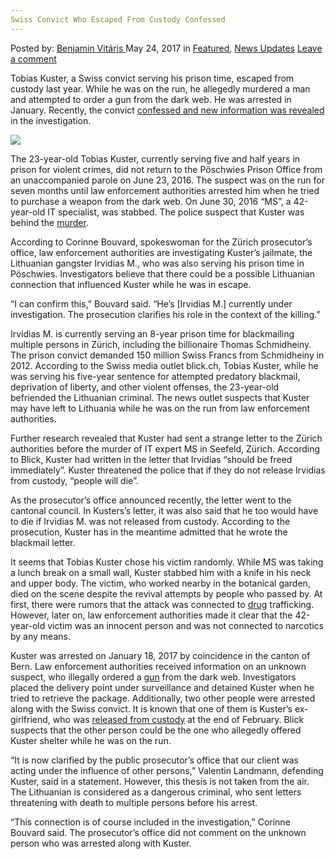 ```yaml
---
Swiss Convict Who Escaped From Custody Confessed
---
```

<article class="post-listing post-20080 post type-post status-publish format-standard has-post-thumbnail hentry 
    <div class="post-inner">
        <span>Posted by: <a href="https://www.deepdotweb.com/author/benjaminvi/" title="">Benjamin Vitáris </a></span>
    <span>May 24, 2017</span>
    <span>in <a href="https://www.deepdotweb.com/category/deepdot-news/" rel="category tag">Featured</a>, <a href="https://www.deepdotweb.com/category/news-updates/" rel="category tag">News Updates</a></span>
    <span><a href="https://www.deepdotweb.com/2017/05/24/swiss-convict-who-escaped-from-custody-confessed/#respond">Leave a comment</a></span>
    </p>
    <div class="clear"></div>
    <div class="entry">
    <p>Tobias Kuster, a Swiss convict serving his prison time, escaped from custody last year. While he was on the run, he allegedly murdered a man and attempted to order a gun from the dark web. He was arrested in January. Recently, the convict <a href="http://www.blick.ch/news/schweiz/zuerich/150-millionen-erpresser-im-knast-verhaftet-was-hat-er-mit-tobias-kuster-zu-tun-wende-im-seefeld-mord-id6657771.html">confessed and new information was revealed</a> in the investigation.</p>
    <p><img class="wp-image-20100 aligncenter" src="/imgs/2017/05/word-image-112.jpeg" srcset="/imgs/2017/05/word-image-112.jpeg 472w, /imgs/2017/05/word-image-112-217x300.jpeg 217w" sizes="(max-width: 472px) 100vw, 472px" /></p>
    <p>The 23-year-old Tobias Kuster, currently serving five and half years in prison for violent crimes, did not return to the Pöschwies Prison Office from an unaccompanied parole on June 23, 2016. The suspect was on the run for seven months until law enforcement authorities arrested him when he tried to purchase a weapon from the dark web. On June 30, 2016 “MS”, a 42-year-old IT specialist, was stabbed. The police suspect that Kuster was behind the <a href="https://www.deepdotweb.com/2017/05/08/police-officer-suspected-double-murder-remains-custody-luxemburg/">murder</a>.</p>
    <p>According to Corinne Bouvard, spokeswoman for the Zürich prosecutor’s office, law enforcement authorities are investigating Kuster’s jailmate, the Lithuanian gangster Irvidias M., who was also serving his prison time in Pöschwies. Investigators believe that there could be a possible Lithuanian connection that influenced Kuster while he was in escape.</p>
    <p>&#8220;I can confirm this,” Bouvard said. &#8220;He&#8217;s [Irvidias M.] currently under investigation. The prosecution clarifies his role in the context of the killing.”</p>
    <p>Irvidias M. is currently serving an 8-year prison time for blackmailing multiple persons in Zürich, including the billionaire Thomas Schmidheiny. The prison convict demanded 150 million Swiss Francs from Schmidheiny in 2012. According to the Swiss media outlet blick.ch, Tobias Kuster, while he was serving his five-year sentence for attempted predatory blackmail, deprivation of liberty, and other violent offenses, the 23-year-old befriended the Lithuanian criminal. The news outlet suspects that Kuster may have left to Lithuania while he was on the run from law enforcement authorities.</p>
    <p>Further research revealed that Kuster had sent a strange letter to the Zürich authorities before the murder of IT expert MS in Seefeld, Zürich. According to Blick, Kuster had written in the letter that Irvidias “should be freed immediately”. Kuster threatened the police that if they do not release Irvidias from custody, “people will die”.</p>
    <p>As the prosecutor’s office announced recently, the letter went to the cantonal council. In Kusters&#8217;s letter, it was also said that he too would have to die if Irvidias M. was not released from custody. According to the prosecution, Kuster has in the meantime admitted that he wrote the blackmail letter.</p>
    <p>It seems that Tobias Kuster chose his victim randomly. While MS was taking a lunch break on a small wall, Kuster stabbed him with a knife in his neck and upper body. The victim, who worked nearby in the botanical garden, died on the scene despite the revival attempts by people who passed by. At first, there were rumors that the attack was connected to <a href="https://www.deepdotweb.com/tag/drugs/">drug</a> trafficking. However, later on, law enforcement authorities made it clear that the 42-year-old victim was an innocent person and was not connected to narcotics by any means.</p>
    <p>Kuster was arrested on January 18, 2017 by coincidence in the canton of Bern. Law enforcement authorities received information on an unknown suspect, who illegally ordered a <a href="https://www.deepdotweb.com/2017/04/22/german-standing-trial-ordering-three-guns-dark-web/">gun</a> from the dark web. Investigators placed the delivery point under surveillance and detained Kuster when he tried to retrieve the package. Additionally, two other people were arrested along with the Swiss convict. It is known that one of them is Kuster’s ex-girlfriend, who was <a href="https://www.deepdotweb.com/2017/02/24/swiss-convicts-ex-girlfriend-released-custody/">released from custody</a> at the end of February. Blick suspects that the other person could be the one who allegedly offered Kuster shelter while he was on the run.</p>
    <p>&#8220;It is now clarified by the public prosecutor&#8217;s office that our client was acting under the influence of other persons,&#8221; Valentin Landmann, defending Kuster, said in a statement. However, this thesis is not taken from the air. The Lithuanian is considered as a dangerous criminal, who sent letters threatening with death to multiple persons before his arrest.</p>
    <p>&#8220;This connection is of course included in the investigation,&#8221; Corinne Bouvard said. The prosecutor’s office did not comment on the unknown person who was arrested along with Kuster.</p>
    </div>
    <span style="display:none" class="updated">2017-05-24</span>
    <div style="display:none" class="vcard author" itemprop="author" itemscope itemtype="http://schema.org/Person"><strong class="fn" itemprop="name"><a href="https://www.deepdotweb.com/author/benjaminvi/" title="Posts by Benjamin Vitáris" rel="author">Benjamin Vitáris</a></strong></div>
    </div>
</article>

